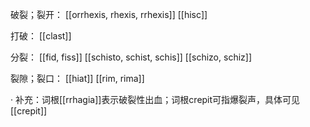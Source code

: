 
破裂；裂开：
[[orrhexis, rhexis, rrhexis]]
[[hisc]]

打破：
[[clast]]

分裂：
[[fid, fiss]]
[[schisto, schist, schis]]
[[schizo, schiz]]

裂隙；裂口：
[[hiat]]
[[rim, rima]]

· 补充：词根[[rrhagia]]表示破裂性出血；词根crepit可指爆裂声，具体可见[[crepit]]
